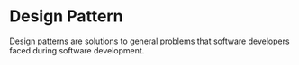 # Design Pattern
Design patterns are solutions to general problems that software developers faced during software development.
